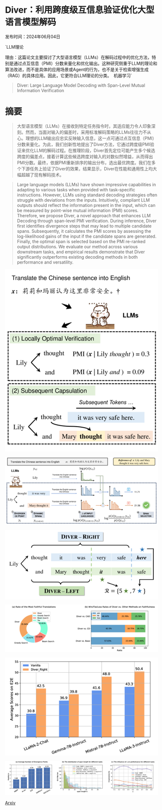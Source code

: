 # Diver：利用跨度级互信息验证优化大型语言模型解码

发布时间：2024年06月04日

`LLM理论

理由：这篇论文主要探讨了大型语言模型（LLMs）在解码过程中的优化方法，特别是通过点互信息（PMI）分数来量化和优化输出。这种研究侧重于LLM的理论和算法改进，而不是具体的应用场景或Agent的行为，也不是关于检索增强生成（RAG）的具体应用。因此，它更符合LLM理论的分类。` `机器学习`

> Diver: Large Language Model Decoding with Span-Level Mutual Information Verification

# 摘要

> 大型语言模型（LLMs）在接收到特定任务指令时，其适应能力令人印象深刻。然而，当面对输入的偏差时，采用标准解码策略的LLMs往往力不从心。理想的LLM输出应忠实反映输入信息，这一点可通过点互信息（PMI）分数来量化。为此，我们创新性地提出了Diver方法，它通过跨度级PMI验证来优化LLM的解码过程。在推理阶段，Diver首先定位可能产生多个候选跨度的偏差点，接着计算这些候选跨度对输入的对数似然增益，从而得出PMI分数。最终，依据PMI重新排序的输出分布，选出最优跨度。我们在多个下游任务上验证了Diver的效果，结果显示，Diver在性能和通用性上均大幅超越了现有解码技术。

> Large language models (LLMs) have shown impressive capabilities in adapting to various tasks when provided with task-specific instructions. However, LLMs using standard decoding strategies often struggle with deviations from the inputs. Intuitively, compliant LLM outputs should reflect the information present in the input, which can be measured by point-wise mutual information (PMI) scores. Therefore, we propose Diver, a novel approach that enhances LLM Decoding through span-level PMI verification. During inference, Diver first identifies divergence steps that may lead to multiple candidate spans. Subsequently, it calculates the PMI scores by assessing the log-likelihood gains of the input if the candidate spans are generated. Finally, the optimal span is selected based on the PMI re-ranked output distributions. We evaluate our method across various downstream tasks, and empirical results demonstrate that Diver significantly outperforms existing decoding methods in both performance and versatility.

![Diver：利用跨度级互信息验证优化大型语言模型解码](../../../paper_images/2406.02120/x1.png)

![Diver：利用跨度级互信息验证优化大型语言模型解码](../../../paper_images/2406.02120/x2.png)

![Diver：利用跨度级互信息验证优化大型语言模型解码](../../../paper_images/2406.02120/x3.png)

![Diver：利用跨度级互信息验证优化大型语言模型解码](../../../paper_images/2406.02120/x4.png)

![Diver：利用跨度级互信息验证优化大型语言模型解码](../../../paper_images/2406.02120/x5.png)

![Diver：利用跨度级互信息验证优化大型语言模型解码](../../../paper_images/2406.02120/x6.png)

[Arxiv](https://arxiv.org/abs/2406.02120)